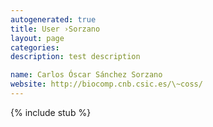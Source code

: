 ```yaml
---
autogenerated: true
title: User ›Sorzano
layout: page
categories: 
description: test description

name: Carlos Óscar Sánchez Sorzano
website: http://biocomp.cnb.csic.es/\~coss/
---
```

{% include stub %}

